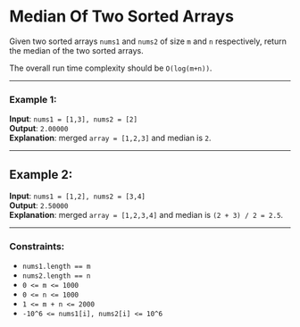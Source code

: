 # Median Of Two Sorted Arrays

Given two sorted arrays `nums1` and `nums2` of size `m` and `n` respectively, return the median of the two sorted arrays.

The overall run time complexity should be `O(log(m+n))`.

---

### Example 1:
**Input**: `nums1 = [1,3], nums2 = [2]`  
**Output**: `2.00000`  
**Explanation**: merged `array = [1,2,3]` and median is `2`.

---

## Example 2:
**Input**: `nums1 = [1,2], nums2 = [3,4]`  
**Output**: `2.50000`  
**Explanation**: merged `array = [1,2,3,4]` and median is `(2 + 3) / 2 = 2.5`.

---

### Constraints:
- `nums1.length == m`
- `nums2.length == n`
- `0 <= m <= 1000`
- `0 <= n <= 1000`
- `1 <= m + n <= 2000`
- `-10^6 <= nums1[i], nums2[i] <= 10^6`